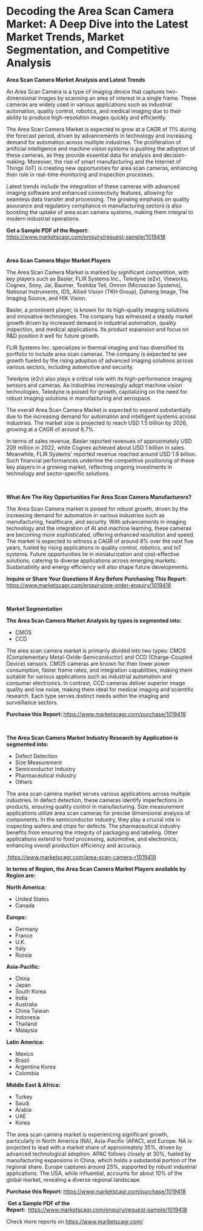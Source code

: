 <p><h1>Decoding the Area Scan Camera Market: A Deep Dive into the Latest Market Trends, Market Segmentation, and Competitive Analysis</h1></p><p><strong>Area Scan Camera Market Analysis and Latest Trends</strong></p>
<p><p>An Area Scan Camera is a type of imaging device that captures two-dimensional images by scanning an area of interest in a single frame. These cameras are widely used in various applications such as industrial automation, quality control, robotics, and medical imaging due to their ability to produce high-resolution images quickly and efficiently.</p><p>The Area Scan Camera Market is expected to grow at a CAGR of 11% during the forecast period, driven by advancements in technology and increasing demand for automation across multiple industries. The proliferation of artificial intelligence and machine vision systems is pushing the adoption of these cameras, as they provide essential data for analysis and decision-making. Moreover, the rise of smart manufacturing and the Internet of Things (IoT) is creating new opportunities for area scan cameras, enhancing their role in real-time monitoring and inspection processes.</p><p>Latest trends include the integration of these cameras with advanced imaging software and enhanced connectivity features, allowing for seamless data transfer and processing. The growing emphasis on quality assurance and regulatory compliance in manufacturing sectors is also boosting the uptake of area scan camera systems, making them integral to modern industrial operations.</p></p>
<p><strong>Get a Sample PDF of the Report:&nbsp;</strong> <a href="https://www.marketscagr.com/enquiry/request-sample/1019418?utm_campaign=1944&utm_medium=2&utm_source=Github&utm_content=ia&utm_term=17022025&utm_id=area-scan-camera">https://www.marketscagr.com/enquiry/request-sample/1019418</a></p>
<p>&nbsp;</p>
<p><strong>Area Scan Camera Major Market Players</strong></p>
<p><p>The Area Scan Camera Market is marked by significant competition, with key players such as Basler, FLIR Systems Inc., Teledyne (e2v), Vieworks, Cognex, Sony, Jai, Baumer, Toshiba Teli, Omron (Microscan Systems), National Instruments, IDS, Allied Vision (TKH Group), Daheng Image, The Imaging Source, and HIK Vision. </p><p>Basler, a prominent player, is known for its high-quality imaging solutions and innovative technologies. The company has witnessed a steady market growth driven by increased demand in industrial automation, quality inspection, and medical applications. Its product expansion and focus on R&D position it well for future growth.</p><p>FLIR Systems Inc. specializes in thermal imaging and has diversified its portfolio to include area scan cameras. The company is expected to see growth fueled by the rising adoption of advanced imaging solutions across various sectors, including automotive and security.</p><p>Teledyne (e2v) also plays a critical role with its high-performance imaging sensors and cameras. As industries increasingly adopt machine vision technologies, Teledyne is poised for growth, capitalizing on the need for robust imaging solutions in manufacturing and aerospace.</p><p>The overall Area Scan Camera Market is expected to expand substantially due to the increasing demand for automation and intelligent systems across industries. The market size is projected to reach USD 1.5 billion by 2026, growing at a CAGR of around 8.7%.</p><p>In terms of sales revenue, Basler reported revenues of approximately USD 209 million in 2022, while Cognex achieved about USD 1 billion in sales. Meanwhile, FLIR Systems' reported revenue reached around USD 1.9 billion. Such financial performances underline the competitive positioning of these key players in a growing market, reflecting ongoing investments in technology and sector-specific solutions.</p></p>
<p>&nbsp;</p>
<p><strong>What Are The Key Opportunities For Area Scan Camera Manufacturers?</strong></p>
<p><p>The Area Scan Camera market is poised for robust growth, driven by the increasing demand for automation in various industries such as manufacturing, healthcare, and security. With advancements in imaging technology and the integration of AI and machine learning, these cameras are becoming more sophisticated, offering enhanced resolution and speed. The market is expected to witness a CAGR of around 8% over the next five years, fueled by rising applications in quality control, robotics, and IoT systems. Future opportunities lie in miniaturization and cost-effective solutions, catering to diverse applications across emerging markets. Sustainability and energy efficiency will also shape future developments.</p></p>
<p><strong>Inquire or Share Your Questions If Any Before Purchasing This Report:</strong> <a href="https://www.marketscagr.com/enquiry/pre-order-enquiry/1019418?utm_campaign=1944&utm_medium=2&utm_source=Github&utm_content=ia&utm_term=17022025&utm_id=area-scan-camera">https://www.marketscagr.com/enquiry/pre-order-enquiry/1019418</a></p>
<p>&nbsp;</p>
<p><strong>Market Segmentation</strong></p>
<p><strong>The Area Scan Camera Market Analysis by types is segmented into:</strong></p>
<p><ul><li>CMOS</li><li>CCD</li></ul></p>
<p><p>The area scan camera market is primarily divided into two types: CMOS (Complementary Metal-Oxide-Semiconductor) and CCD (Charge-Coupled Device) sensors. CMOS cameras are known for their lower power consumption, faster frame rates, and integration capabilities, making them suitable for various applications such as industrial automation and consumer electronics. In contrast, CCD cameras deliver superior image quality and low noise, making them ideal for medical imaging and scientific research. Each type serves distinct needs within the imaging and surveillance sectors.</p></p>
<p><strong>Purchase this Report:&nbsp;</strong><a href="https://www.marketscagr.com/purchase/1019418?utm_campaign=1944&utm_medium=2&utm_source=Github&utm_content=ia&utm_term=17022025&utm_id=area-scan-camera">https://www.marketscagr.com/purchase/1019418</a></p>
<p>&nbsp;</p>
<p><strong>The Area Scan Camera Market Industry Research by Application is segmented into:</strong></p>
<p><ul><li>Defect Detection</li><li>Size Measurement</li><li>Semiconductor Industry</li><li>Pharmaceutical industry</li><li>Others</li></ul></p>
<p><p>The area scan camera market serves various applications across multiple industries. In defect detection, these cameras identify imperfections in products, ensuring quality control in manufacturing. Size measurement applications utilize area scan cameras for precise dimensional analysis of components. In the semiconductor industry, they play a crucial role in inspecting wafers and chips for defects. The pharmaceutical industry benefits from ensuring the integrity of packaging and labeling. Other applications extend to food processing, automotive, and electronics, enhancing overall production efficiency and accuracy.</p></p>
<p><a href="https://www.marketscagr.com/area-scan-camera-r1019418?utm_campaign=1944&utm_medium=2&utm_source=Github&utm_content=ia&utm_term=17022025&utm_id=area-scan-camera">&nbsp;https://www.marketscagr.com/area-scan-camera-r1019418</a></p>
<p><strong>In terms of Region, the Area Scan Camera Market Players available by Region are:</strong></p>
<p>
    <p> <strong> North America: </strong>
        <ul>
            <li>United States</li>
            <li>Canada</li>
        </ul>
        </p> 
    <p> <strong> Europe: </strong>
        <ul>
            <li>Germany</li>
            <li>France</li>
            <li>U.K.</li>
            <li>Italy</li>
            <li>Russia</li>
        </ul>
        </p> 
    <p> <strong> Asia-Pacific: </strong>
        <ul>
            <li>China</li>
            <li>Japan</li>
            <li>South Korea</li>
            <li>India</li>
            <li>Australia</li>
            <li>China Taiwan</li>
            <li>Indonesia</li>
            <li>Thailand</li>
            <li>Malaysia</li>
        </ul>
        </p> 
    <p> <strong> Latin America: </strong>
        <ul>
            <li>Mexico</li>
            <li>Brazil</li>
            <li>Argentina Korea</li>
            <li>Colombia</li>
        </ul>
        </p> 
    <p> <strong> Middle East & Africa: </strong>
        <ul>
            <li>Turkey</li>
            <li>Saudi</li>
            <li>Arabia</li>
            <li>UAE</li>
            <li>Korea</li>
        </ul>
    </p>
    </p>
<p><p>The area scan camera market is experiencing significant growth, particularly in North America (NA), Asia-Pacific (APAC), and Europe. NA is projected to lead with a market share of approximately 35%, driven by advanced technological adoption. APAC follows closely at 30%, fueled by manufacturing expansions in China, which holds a substantial portion of the regional share. Europe captures around 25%, supported by robust industrial applications. The USA, while influential, accounts for about 10% of the global market, revealing a diverse regional landscape.</p></p>
<p><strong>Purchase this Report: </strong><a href="https://www.marketscagr.com/purchase/1019418?utm_campaign=1944&utm_medium=2&utm_source=Github&utm_content=ia&utm_term=17022025&utm_id=area-scan-camera">https://www.marketscagr.com/purchase/1019418</a></p>
<p>&nbsp;<strong>Get a Sample PDF of the Report:&nbsp;&nbsp;</strong><a href="https://www.marketscagr.com/enquiry/request-sample/1019418?utm_campaign=1944&utm_medium=2&utm_source=Github&utm_content=ia&utm_term=17022025&utm_id=area-scan-camera">https://www.marketscagr.com/enquiry/request-sample/1019418</a></p>
<p><strong></strong></p>
<p>Check more reports on <a href="https://www.marketscagr.com/?utm_campaign=1944&utm_medium=2&utm_source=Github&utm_content=ia&utm_term=17022025&utm_id=area-scan-camera">https://www.marketscagr.com/</a></p>